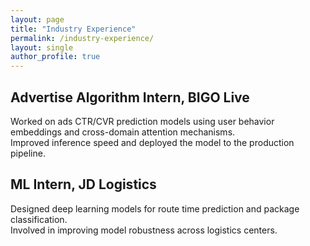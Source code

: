 ```yaml
---
layout: page
title: "Industry Experience"
permalink: /industry-experience/
layout: single
author_profile: true
---
```


## Advertise Algorithm Intern, BIGO Live

Worked on ads CTR/CVR prediction models using user behavior embeddings and cross-domain attention mechanisms.  
Improved inference speed and deployed the model to the production pipeline.

## ML Intern, JD Logistics

Designed deep learning models for route time prediction and package classification.  
Involved in improving model robustness across logistics centers.
